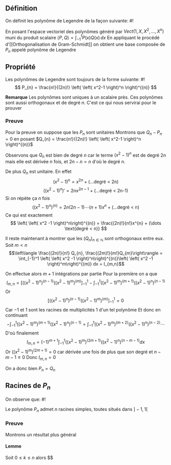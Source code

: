 ## Définition
On définit les polynôme de Legendre de la façon suivante: #!

En posant l'espace vectoriel des polynômes généré par $Vect(1, X, X^2, \dots, X^n)$ muni du produit scalaire $\langle P, Q \rangle = \int _{-1}^1P(x)Q(x) \, dx$ En appliquant le procédé d'[[Orthogonalisation de Gram-Schmidt]] on obtient une base composée de $P_{n}$ appelé polynôme de Legendre 

## Propriété
Les polynômes de Legendre sont toujours de la forme suivante: #!
$$
P_{n} = \frac{n!}{(2n)!} \left( \left( x^2-1 \right)^n  \right)^{(n)} 
$$

**Remarque** Les polynômes sont uniques à un scalaire près. Ces polynômes sont aussi orthogonaux et de degré $n$. C'est ce qui nous servirai pour le prouver
### Preuve
Pour la preuve on suppose que les $P_{n}$ sont unitaires
Montrons que $Q_{n} - P_{n} = 0$ en posant $Q_{n} = \frac{n!}{(2n)!} \left( \left( x^2-1 \right)^n  \right)^{(n)}$

Observons que $Q_{n}$ est bien de degré $n$ car le terme $(x^2 - 1)^n$ est de degré $2n$ mais elle est dérivée $n$ fois, et $2n - n =n$ d'où le degré $n$.

De plus $Q_{n}$ est unitaire. En effet
$$\left( x^2 -1 \right)^n = x^{2n} + (\dots \text{degré < 2n)}$$
$$
\left(   \left( x^2 -1 \right)^n\right)' = 2nx^{2n-1} + (\dots \text{degré < 2n-1)}
$$
Si on répète ça $n$ fois
$$\left(   \left( x^2 -1 \right)^n\right)^{(n)} = 2n(2n-1)\cdots (n+1)x^{n} + (\dots \text{degré < n)}$$
Ce qui est exactement
$$
\left(   \left( x^2 -1 \right)^n\right)^{(n)} = \frac{(2n)!}{n!}x^{n} + (\dots \text{degré < n)}
$$

Il reste maintenant à montrer que les $(Q_{n})_{n \in \mathbb{N}}$ sont orthogonaux entre eux.
Soit $m < n$
$$\left\langle \frac{(2n)!}{n!} Q_{n}, \frac{(2m)!}{m!}Q_{m}\right\rangle = \int_{-1}^1 \left(   \left( x^2 -1 \right)^n\right)^{(n)}\left(   \left( x^2 -1 \right)^m\right)^{(m)} dx = I_{m,n}$$

On effectue alors $m+1$ intégrations par partie
Pour la première on a que $$
I_{m,n}= \left[ \left(   \left( x^2 -1 \right)^n\right)^{(n-1)}  \left(\left( x^2 -1 \right)^m\right)^{(m)} \right]_{-1}^1 - \int_{-1}^1 \left(   \left( x^2 -1 \right)^m\right)^{(m+1)} \left(   \left( x^2 -1 \right)^n\right)^{(n-1)}   
$$
Or $$
\left[ \left(   \left( x^2 -1 \right)^n\right)^{(n-1)}  \left(\left( x^2 -1 \right)^m\right)^{(m)} \right]_{-1}^1 = 0
$$
Car $-1$ et $1$ sont les racines de multiplicités $1$ d'un tel polynôme
Et donc en continuant
$$- \int_{-1}^1 \left(   \left( x^2 -1 \right)^m\right)^{(m+1)} \left(   \left( x^2 -1 \right)^n\right)^{(n-1)}  = \int_{-1}^1 \left(   \left( x^2 -1 \right)^m\right)^{(m+2)} \left(   \left( x^2 -1 \right)^n\right)^{(n-2)} \cdots  $$
D'où finalement
$$
I_{{m,n}} = (-1)^{m+1} \int_{-1}^1 \left(   \left( x^2 -1 \right)^m\right)^{(2m+1)} \left(   \left( x^2 -1 \right)^n\right)^{(n-m-1)}dx
$$
Or $\left(   \left( x^2 -1 \right)^m\right)^{(2m+1)} = 0$ car dérivée une fois de plus que son degré et $n-m-1 \geq 0$
Donc $I_{m,n} = 0$

On a donc bien $P_{n} = Q_{n}$

## Racines de $P_{n}$
On observe que: #!

Le polynôme $P_{n}$ admet $n$ racines simples, toutes situés dans $]-1, 1[$

### Preuve
Montrons un résultat plus général

#### Lemme
Soit $0 \leq k \leq n$ alors $$